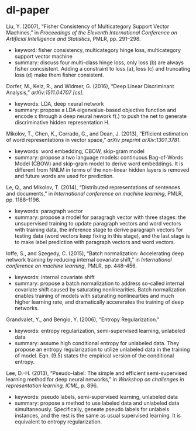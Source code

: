 # dl-paper

Liu, Y. (2007), “Fisher Consistency of Multicategory Support Vector Machines,” in *Proceedings of the Eleventh International Conference on Artificial Intelligence and Statistics*, PMLR, pp. 291–298.

* keyword: fisher consistency, multicategory hinge loss, multicategory support vector machine
* summary: discuss four multi-class hinge loss, only loss (b) are always fisher concsistent. Adding a constraint to loss (a), loss (c) and truncating loss (d)  make them fisher consistent. 

Dorfer, M., Kelz, R., and Widmer, G. (2016), “Deep Linear Discriminant Analysis,” *arXiv:1511.04707 [cs]*.

* keywords: LDA, deep neural network
* summary: propose a LDA eigenvalue-based objective function and encode x through a deep neural nework f(.) to push the net to generate discriminative hidden representation H.

Mikolov, T., Chen, K., Corrado, G., and Dean, J. (2013), “Efficient estimation of word representations in vector space,” *arXiv preprint arXiv:1301.3781*.

* keywords: word embedding, CBOW, skip-gram model
* summary: propose a two language models: continuous Bag-of-Words Model (CBOW) and skip-gram model to derive word embeddings. It is different from NNLM in terms of the non-linear hidden layers is removed and future words are used for prediction.

Le, Q., and Mikolov, T. (2014), “Distributed representations of sentences and documents,” in *International conference on machine learning*, PMLR, pp. 1188–1196.

* keywords: paragraph vector
* summary: propose a model for paragragh vector with three stages: the unsupervised training to update paragraph vectors and word vectors with training data, the inference stage to derive paragraph vectors for testing data (word vectors keep fixing in this stage), and the last stage is to make label prediction with paragraph vectors and word vectors.

Ioffe, S., and Szegedy, C. (2015), “Batch normalization: Accelerating deep network training by reducing internal covariate shift,” in *International conference on machine learning*, PMLR, pp. 448–456.

* keywords: internal covariate shift
* summary: propose a batch normalization to address so-called internal covariate shift caused by saturating nonlinearities. Batch normalization enables training of models with saturating nonlinearties and much higher learning rate, and dramatically accererates the training of deep networks.

Grandvalet, Y., and Bengio, Y. (2006), “Entropy Regularization.”	

* keywords: entropy regularization, semi-supervised learning, unlabeled data
* summary: assume high conditional entropy for unlabeled data. They propose an entropy regularization to utilize unlabeled data in the training of model. Eqn. (9.5) states the empirical version of the conditional entropy. 

Lee, D.-H. (2013), “Pseudo-label: The simple and efficient semi-supervised learning method for deep neural networks,” in *Workshop on challenges in representation learning, ICML*, p. 896.

* keywords: pseudo labels, semi-supervised learning, unlabeled data
* summary: propose a method to use labeled data and unlabeled data simultaneously. Specifically, geneate pseudo labels for unlabels instances, and the rest is the same as usual supervised learning. It is equivalent to entropy regularization. 